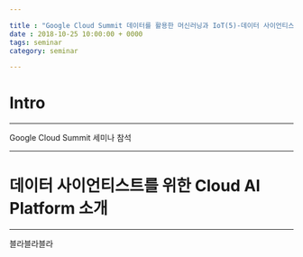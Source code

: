 ```yaml
---

title : "Google Cloud Summit 데이터를 활용한 머신러닝과 IoT(5)-데이터 사이언티스트를 위한 Cloud AI Platform 소개"
date : 2018-10-25 10:00:00 + 0000
tags: seminar
category: seminar

---
```


# Intro
---

Google Cloud Summit 세미나 참석

---
# 데이터 사이언티스트를 위한 Cloud AI Platform 소개
---

블라블라블라
